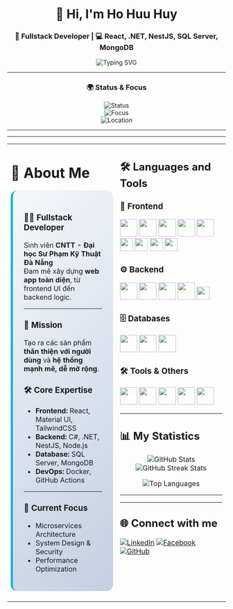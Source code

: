 <div align="center">

# 👋 Hi, I'm Ho Huu Huy  
### 🚀 Fullstack Developer | 💻 React, .NET, NestJS, SQL Server, MongoDB  

<img src="https://readme-typing-svg.herokuapp.com?font=Fira+Code&size=28&pause=1000&color=06B6D4&center=true&vCenter=true&width=600&lines=Passionate+about+Fullstack+Development;Love+clean+code+and+scalable+systems;Always+learning+new+technologies" alt="Typing SVG" />

---

### 🌍 Status & Focus  
![Status](https://img.shields.io/badge/Status-Available%20for%20Work-brightgreen?style=for-the-badge)  
![Focus](https://img.shields.io/badge/Focus-Full%20Stack%20Development-blue?style=for-the-badge)  
![Location](https://img.shields.io/badge/Location-Viet%20Nam-red?style=for-the-badge)  

---

<!--     <img src="https://user-images.githubusercontent.com/74038190/212257467-871d32b7-e401-42e8-a166-fcfd7baa4c6b.gif" width="400" alt="Coding Animation" /> -->
</div>

---

<div align="center">

<table>
<tr>
<td width="50%" valign="top">

# 💫 About Me

<div style="background: linear-gradient(135deg, #f5f7fa 0%, #c3cfe2 100%); padding: 25px; border-radius: 15px; border-left: 5px solid #06b6d4; margin: 20px 0;">

### 👨‍💻 Fullstack Developer  

Sinh viên **CNTT - Đại học Sư Phạm Kỹ Thuật Đà Nẵng**  
Đam mê xây dựng **web app toàn diện**, từ frontend UI đến backend logic.  

---

### 🎯 Mission  
Tạo ra các sản phẩm **thân thiện với người dùng** và **hệ thống mạnh mẽ, dễ mở rộng**.

### 🛠️ Core Expertise  
- **Frontend:** React, Material UI, TailwindCSS  
- **Backend:** C#, .NET, NestJS, Node.js  
- **Database:** SQL Server, MongoDB  
- **DevOps:** Docker, GitHub Actions  

---

### 🌱 Current Focus  
- Microservices Architecture  
- System Design & Security  
- Performance Optimization  

</div>

</td>
<td width="50%" valign="top">

## 🛠️ Languages and Tools

### 🎨 Frontend
<p>
  <img src="https://cdn.jsdelivr.net/gh/devicons/devicon/icons/react/react-original.svg" width="40" height="40"/>
  <img src="https://cdn.jsdelivr.net/gh/devicons/devicon/icons/javascript/javascript-original.svg" width="40" height="40"/>
  <img src="https://cdn.jsdelivr.net/gh/devicons/devicon/icons/typescript/typescript-original.svg" width="40" height="40"/>
  <img src="https://cdn.jsdelivr.net/gh/devicons/devicon/icons/html5/html5-original.svg" width="40" height="40"/>
  <img src="https://cdn.jsdelivr.net/gh/devicons/devicon/icons/css3/css3-original.svg" width="40" height="40"/>
  <img src="https://img.shields.io/badge/AntDesign-0170FE?style=for-the-badge&logo=antdesign&logoColor=white" height="30"/>
  <img src="https://img.shields.io/badge/Bootstrap-563D7C?style=for-the-badge&logo=bootstrap&logoColor=white" height="30"/>
  <img src="https://img.shields.io/badge/TailwindCSS-06B6D4?style=for-the-badge&logo=tailwindcss&logoColor=white" height="30"/>
  <img src="https://img.shields.io/badge/Material%20UI-007FFF?style=for-the-badge&logo=mui&logoColor=white" height="30"/>
</p>

### ⚙️ Backend
<p>
  <img src="https://cdn.jsdelivr.net/gh/devicons/devicon/icons/java/java-original.svg" width="40" height="40"/>
  <img src="https://cdn.jsdelivr.net/gh/devicons/devicon/icons/spring/spring-original.svg" width="40" height="40"/>
  <img src="https://cdn.jsdelivr.net/gh/devicons/devicon/icons/csharp/csharp-original.svg" width="40" height="40"/>
  <img src="https://cdn.jsdelivr.net/gh/devicons/devicon/icons/nodejs/nodejs-original.svg" width="40" height="40"/>
  <img src="https://img.shields.io/badge/NestJS-E0234E?style=for-the-badge&logo=nestjs&logoColor=white" height="30"/>
</p>

### 🗄️ Databases
<p>
  <img src="https://cdn.jsdelivr.net/gh/devicons/devicon/icons/mysql/mysql-original.svg" width="40" height="40"/>
  <img src="https://cdn.jsdelivr.net/gh/devicons/devicon/icons/microsoftsqlserver/microsoftsqlserver-plain.svg" width="40" height="40"/>
  <img src="https://cdn.jsdelivr.net/gh/devicons/devicon/icons/mongodb/mongodb-original.svg" width="40" height="40"/>
</p>

### 🛠️ Tools & Others
<p>
  <img src="https://cdn.jsdelivr.net/gh/devicons/devicon/icons/git/git-original.svg" width="40" height="40"/>
  <img src="https://cdn.jsdelivr.net/gh/devicons/devicon/icons/github/github-original.svg" width="40" height="40"/>
  <img src="https://cdn.jsdelivr.net/gh/devicons/devicon/icons/docker/docker-original.svg" width="40" height="40"/>
  <img src="https://cdn.jsdelivr.net/gh/devicons/devicon/icons/vscode/vscode-original.svg" width="40" height="40"/>
  <img src="https://cdn.jsdelivr.net/gh/devicons/devicon/icons/intellij/intellij-original.svg" width="40" height="40"/>
</p>

---

## 📊 My Statistics
<p align="center">
  <img src="https://github-readme-stats.vercel.app/api?username=horapcode&show_icons=true&theme=radical" alt="GitHub Stats" />
  <img src="https://github-readme-streak-stats.herokuapp.com/?user=horapcode&theme=radical" alt="GitHub Streak Stats" />
</p>

<p align="center">
  <img src="https://github-readme-stats.vercel.app/api/top-langs/?username=horapcode&layout=compact&theme=radical" alt="Top Languages" />
</p>

---


---

## 🌐 Connect with me
[![LinkedIn](https://img.shields.io/badge/LinkedIn-blue?style=for-the-badge&logo=linkedin)](https://www.linkedin.com/in/h%E1%BB%93-h%E1%BB%AFu-huy-812192349/)
[![Facebook](https://img.shields.io/badge/Facebook-1877F2?style=for-the-badge&logo=facebook&logoColor=white)](https://www.facebook.com/hohuuhuy205/)
[![GitHub](https://img.shields.io/badge/GitHub-333?style=for-the-badge&logo=github)](https://github.com/horapcode)


<!-- # 📊GitHub Stats :
![](https://github-readme-stats.vercel.app/api?username=horapcode&theme=radical&hide_border=false&include_all_commits=false&count_private=false)<br/>
![](https://github-readme-streak-stats.herokuapp.com/?user=horapcode&theme=radical&hide_border=false)<br/>
![](https://github-readme-stats.vercel.app/api/top-langs/?username=horapcode&theme=radical&hide_border=false&include_all_commits=false&count_private=false&layout=compact)

---
[![](https://visitcount.itsvg.in/api?id=horapcode&icon=0&color=0)](https://visitcount.itsvg.in)
 -->
